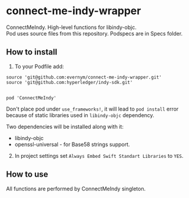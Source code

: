 # connect-me-indy-wrapper

ConnectMeIndy. High-level functions for libindy-objc.  
Pod uses source files from this repository. Podspecs are in Specs folder. 

## How to install

1. To your Podfile add:

```
source 'git@github.com:evernym/connect-me-indy-wrapper.git'
source 'git@github.com:hyperledger/indy-sdk.git'


pod 'ConnectMeIndy'
```

Don't place pod under `use_frameworks!`, it will lead to `pod install` error because of static libraries used in `libindy-objc` dependency. 

Two dependencies will be installed along with it:

- libindy-objc
- openssl-universal - for Base58 strings support.

2. In project settings set `Always Embed Swift Standart Libraries` to `YES`.

## How to use

All functions are performed by ConnectMeIndy singleton.
